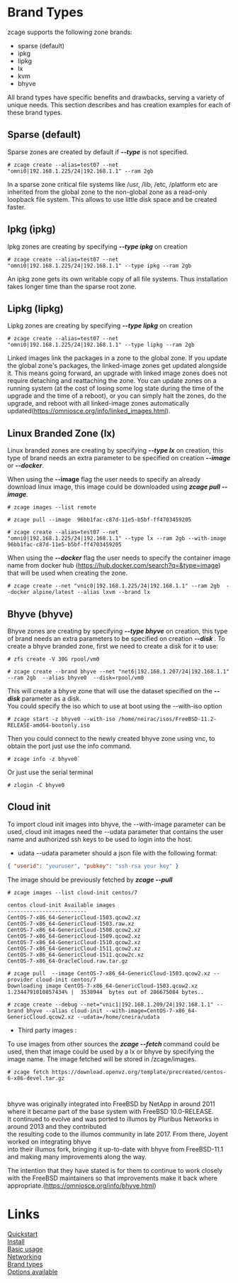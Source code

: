 
# Brand Types

zcage supports the following zone brands:

* sparse (default)
* ipkg
* lipkg
* lx
* kvm
* bhyve

All brand types have specific benefits and drawbacks, serving a variety
of unique needs. This section describes and has creation examples for
each of these brand types.

  
Sparse (default)
----------------

Sparse zones are created by default if ***--type*** is not specified. 
   

```
# zcage create --alias=test07 --net "omni0|192.168.1.225/24|192.168.1.1" --ram 2gb
```
   

In a sparse zone critical file systems like /usr, /lib, /etc, /platform etc are inherited from
the global zone to the non-global zone as a read-only loopback file system.
This allows to use little disk space and be created faster.
  
  
Ipkg (ipkg) 
--------------

Ipkg zones are creating by specifying ***--type ipkg*** on creation 

``` 
# zcage create --alias=test07 --net "omni0|192.168.1.225/24|192.168.1.1" --type ipkg --ram 2gb
```
An ipkg zone gets its own writable copy of all file systems. Thus installation takes longer time than the sparse root zone.
   
   
Lipkg (lipkg) 
--------------

Lipkg zones are creating by specifying ***--type lipkg*** on creation 
   

``` 
# zcage create --alias=test07 --net "omni0|192.168.1.225/24|192.168.1.1" --type lipkg --ram 2gb
```
   
Linked images link the packages in a zone to the global zone. If you update the global zone's packages,
the linked-image zones get updated alongside it. This means going forward, an upgrade with linked image zones does not
require detaching and reattaching the zone. 
You can update zones on a running system (at the cost of losing some log state during the time of the upgrade and the time of a reboot), or you can simply halt the zones, do the upgrade, and reboot with all linked-image zones automatically updated(https://omniosce.org/info/linked_images.html).
  
  
Linux Branded Zone (lx) 
------------------------

Linux branded zones are creating by specifying ***--type lx*** on creation, this type of brand needs an 
extra parameter to be specified on creation ***--image*** or ***--docker***.
  
When using the **--image** flag the user needs to specify an already download linux image, 
this image could be downloaded using ***zcage pull --image***. 

```
# zcage images --list remote
```
```
# zcage pull --image  96bb1fac-c87d-11e5-b5bf-ff4703459205
```
```
# zcage create --alias=test07 --net "omni0|192.168.1.225/24|192.168.1.1" --type lx --ram 2gb --with-image 96bb1fac-c87d-11e5-b5bf-ff4703459205
```
  
When using the ***--docker*** flag the user needs to specify the container image name from docker hub (https://hub.docker.com/search?q=&type=image) that will be used when creating the zone.
   
```
# zcage create --net "vnic0|192.168.1.225/24|192.168.1.1" --ram 2gb  --docker alpine/latest --alias lxvm --brand lx
```

Bhyve (bhyve) 
--------------

Bhyve zones are creating by specifying ***--type bhyve*** on creation, this type of brand needs an extra
parameters to be specified on creation ***--disk <zfs dataset>***.
To create a bhyve branded zone, first we need to create a disk for it to use:
   
```
# zfs create -V 30G rpool/vm0
``` 
```
# zcage create --brand bhyve --net "net6|192.168.1.207/24|192.168.1.1" --ram 2gb  --alias bhyve0  --disk=rpool/vm0
```
   
This will create a bhyve zone that will use the dataset specified on the ***--disk*** parameter as a disk.  
You could specify the iso which to use at boot using the --with-iso option
   
```
# zcage start -z bhyve0 --with-iso /home/neirac/isos/FreeBSD-11.2-RELEASE-amd64-bootonly.iso
```
   

Then you could connect to the newly created bhyve zone using vnc, to obtain the port just use the info command.
   

```
# zcage info -z bhyve0`
```
   

Or just use the serial terminal 
    
```
# zlogin -C bhyve0
```
Cloud init
-----------
To import cloud init images into bhyve, the --with-image parameter can be used, cloud init images need
the --udata parameter that contains the user name and authorized ssh keys to be used to login into the host.

* udata 
--udata parameter should a json file with the following format:

```json
{ "userid": "youruser", "pubkey": "ssh-rsa your key" }
```
The image should be previously fetched by ***zcage --pull***
```
# zcage images --list cloud-init centos/7 

centos cloud-init Available images
-------------------------
CentOS-7-x86_64-GenericCloud-1503.qcow2.xz
CentOS-7-x86_64-GenericCloud-1503.raw.xz
CentOS-7-x86_64-GenericCloud-1508.qcow2.xz
CentOS-7-x86_64-GenericCloud-1509.qcow2.xz
CentOS-7-x86_64-GenericCloud-1510.qcow2.xz
CentOS-7-x86_64-GenericCloud-1511.qcow2.xz
CentOS-7-x86_64-GenericCloud-1511.qcow2c.xz
CentOS-7-x86_64-OracleCloud.raw.tar.gz

# zcage pull  --image CentOS-7-x86_64-GenericCloud-1503.qcow2.xz --provider cloud-init centos/7
Downloading image CentOS-7-x86_64-GenericCloud-1503.qcow2.xz
1.2344791010857434% |  3538944  bytes out of 286675084 bytes..

# zcage create --debug --net="vnic1|192.168.1.209/24|192.168.1.1" --brand bhyve --alias cloud-init --with-image=CentOS-7-x86_64-GenericCloud.qcow2.xz --udata=/home/cneira/udata

```
* Third party images :

To use images from other sources the ***zcage --fetch <url>*** command could be used, then that image could be
used by a lx or bhyve by specifying the image name. The image fetched will be stored in /zcage/images.

```
# zcage fetch https://download.openvz.org/template/precreated/centos-6-x86-devel.tar.gz

 
``` 
   
bhyve was originally integrated into FreeBSD by NetApp in around 2011 where it became part of the base system with FreeBSD 10.0-RELEASE.   
It continued to evolve and was ported to illumos by Pluribus Networks in around 2013 and they contributed  
 the resulting code to the illumos community in late 2017. From there, Joyent worked on integrating bhyve   
into their illumos fork, bringing it up-to-date with bhyve from FreeBSD-11.1 and making many improvements along the way.  

The intention that they have stated is for them to continue to work closely with the FreeBSD maintainers so that improvements make it back where appropriate.(https://omniosce.org/info/bhyve.html)
 
# Links

   [Quickstart](https://github.com/cneira/zcage/blob/master/docs/quickstart.md)  
   [Install](https://github.com/cneira/zcage/blob/master/docs/install.md)  
   [Basic usage](https://github.com/cneira/zcage/blob/master/docs/basic-use.md)  
   [Networking](https://github.com/cneira/zcage/blob/master/docs/networking.md)  
   [Brand types](https://github.com/cneira/zcage/blob/master/docs/brand-types.md)  
   [Options available](https://github.com/cneira/zcage/blob/master/docs/Options.md)    

